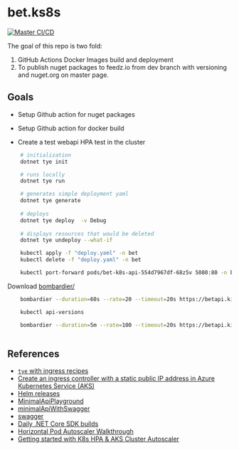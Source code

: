 # bet.ks8s

[![Master CI/CD](https://github.com/kdcllc/bet.ks8s/actions/workflows/master.yml/badge.svg)](https://github.com/kdcllc/bet.ks8s/actions/workflows/master.yml)

The goal of this repo is two fold:

1. GitHub Actions Docker Images build and deployment
2. To publish nuget packages to feedz.io from dev branch with versioning and nuget.org on master page.

## Goals

- Setup Github action for nuget packages
- Setup Github action for docker build

- Create a test webapi HPA test in the cluster

```bash
    # initialization
    dotnet tye init

    # runs locally
    dotnet tye run

    # generates simple deployment yaml
    dotnet tye generate
    
    # deploys
    dotnet tye deploy  -v Debug
    
    # displays resources that would be deleted
    dotnet tye undeploy --what-if
```

```bash
    kubectl apply -f "deploy.yaml" -n bet
    kubectl delete -f "deploy.yaml" -n bet

    kubectl port-forward pods/bet-k8s-api-554d7967df-68z5v 5080:80 -n bet
```

Download [bombardier/](https://github.com/codesenberg/bombardier/releases)

```bash
    bombardier --duration=60s --rate=20 --timeout=20s https://betapi.kingdavidconsulting.com

    kubectl api-versions

    bombardier --duration=5m --rate=100 --timeout=20s https://betapi.kingdavidconsulting.com
    
```

## References

- [`tye` with ingress recipes](https://github.com/dotnet/tye/blob/ad3f692d53ab1dd5bca5c2508d47c287777a7e40/docs/recipes/ingress.md)
- [Create an ingress controller with a static public IP address in Azure Kubernetes Service (AKS)](https://docs.microsoft.com/en-us/azure/aks/ingress-static-ip)
- [Helm releases](https://github.com/helm/helm/releases)
- [MinimalApiPlayground](https://github.com/DamianEdwards/MinimalApiPlayground)
- [minimalApiWithSwagger](https://github.com/bradygaster/minimalApiWithSwagger)
- [swagger](https://github.com/halter73/swagger)
- [Daily .NET Core SDK builds](https://github.com/dotnet/installer#installers-and-binaries)
- [Horizontal Pod Autoscaler Walkthrough](https://kubernetes.io/docs/tasks/run-application/horizontal-pod-autoscale-walkthrough/)
- [Getting started with K8s HPA & AKS Cluster Autoscaler](https://www.fearofoblivion.com/getting-started-with-k8s-hpa-and-aks-cluster-autoscaler)